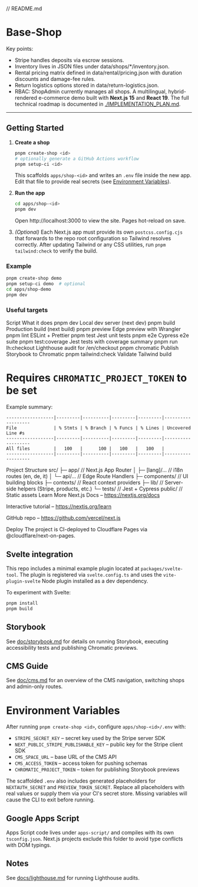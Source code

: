 // README.md

# Base-Shop

Key points:

- Stripe handles deposits via escrow sessions.
- Inventory lives in JSON files under data/shops/*/inventory.json.
- Rental pricing matrix defined in data/rental/pricing.json with duration discounts and damage-fee rules.
- Return logistics options stored in data/return-logistics.json.
- RBAC: ShopAdmin currently manages all shops.
  A multilingual, hybrid-rendered e-commerce demo built with **Next.js 15** and **React 19**.
  The full technical roadmap is documented in [./IMPLEMENTATION_PLAN.md](./IMPLEMENTATION_PLAN.md).

---

## Getting Started

1. **Create a shop**

   ```bash
   pnpm create-shop <id>
   # optionally generate a GitHub Actions workflow
   pnpm setup-ci <id>
   ```

   This scaffolds `apps/shop-<id>` and writes an `.env` file inside the new app.
   Edit that file to provide real secrets (see [Environment Variables](#environment-variables)).

2. **Run the app**

   ```bash
   cd apps/shop-<id>
   pnpm dev
   ```

   Open http://localhost:3000 to view the site. Pages hot-reload on save.

3. *(Optional)* Each Next.js app must provide its own `postcss.config.cjs` that forwards to the repo root configuration so Tailwind resolves correctly. After updating Tailwind or any CSS utilities, run `pnpm tailwind:check` to verify the build.

### Example

```bash
pnpm create-shop demo
pnpm setup-ci demo  # optional
cd apps/shop-demo
pnpm dev
```

### Useful targets

Script  What it does
pnpm dev        Local dev server (next dev)
pnpm build      Production build (next build)
pnpm preview    Edge preview with Wrangler
pnpm lint       ESLint + Prettier
pnpm test       Jest unit tests
pnpm e2e        Cypress e2e suite
pnpm test:coverage      Jest tests with coverage summary
pnpm run lh:checkout    Lighthouse audit for /en/checkout
pnpm chromatic  Publish Storybook to Chromatic
pnpm tailwind:check     Validate Tailwind build

  # Requires `CHROMATIC_PROJECT_TOKEN` to be set

Example summary:

```
------------------|---------|----------|---------|---------|-------------------
File              | % Stmts | % Branch | % Funcs | % Lines | Uncovered Line #s
------------------|---------|----------|---------|---------|-------------------
All files         |   100   |      100 |   100   |   100   |
------------------|---------|----------|---------|---------|-------------------
```

Project Structure
src/
├─ app/                 // Next.js App Router
│  ├─ [lang]/…          // i18n routes (en, de, it)
│  └─ api/…             // Edge Route Handlers
├─ components/          // UI building blocks
├─ contexts/            // React context providers
├─ lib/                 // Server-side helpers (Stripe, products, etc.)
└─ tests/               // Jest + Cypress
public/                 // Static assets
Learn More
Next.js Docs – https://nextjs.org/docs

Interactive tutorial – https://nextjs.org/learn

GitHub repo – https://github.com/vercel/next.js

Deploy
The project is CI-deployed to Cloudflare Pages via
@cloudflare/next-on-pages.


## Svelte integration

This repo includes a minimal example plugin located at `packages/svelte-tool`.
The plugin is registered via `svelte.config.ts` and uses the
`vite-plugin-svelte` Node plugin installed as a dev dependency.

To experiment with Svelte:

```bash
pnpm install
pnpm build
````

## Storybook

See [doc/storybook.md](doc/storybook.md) for details on running Storybook,
executing accessibility tests and publishing Chromatic previews.

## CMS Guide

See [doc/cms.md](doc/cms.md) for an overview of the CMS navigation,
switching shops and admin-only routes.

# Environment Variables

After running `pnpm create-shop <id>`, configure `apps/shop-<id>/.env` with:

- `STRIPE_SECRET_KEY` – secret key used by the Stripe server SDK
- `NEXT_PUBLIC_STRIPE_PUBLISHABLE_KEY` – public key for the Stripe client SDK
- `CMS_SPACE_URL` – base URL of the CMS API
- `CMS_ACCESS_TOKEN` – access token for pushing schemas
- `CHROMATIC_PROJECT_TOKEN` – token for publishing Storybook previews

The scaffolded `.env` also includes generated placeholders for `NEXTAUTH_SECRET`
and `PREVIEW_TOKEN_SECRET`. Replace all placeholders with real values or supply
them via your CI's secret store. Missing variables will cause the CLI to exit
before running.

## Google Apps Script

Apps Script code lives under `apps-script/` and compiles with its own `tsconfig.json`.
Next.js projects exclude this folder to avoid type conflicts with DOM typings.

## Notes

See [docs/lighthouse.md](docs/lighthouse.md) for running Lighthouse audits.

